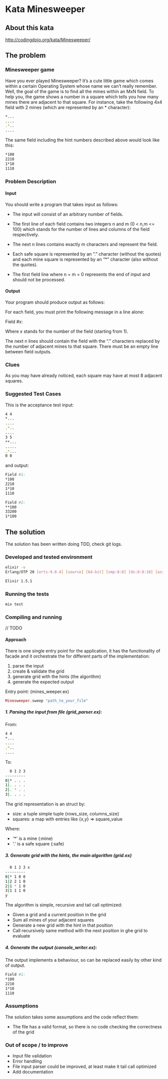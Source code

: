 # Kata Minesweeper

## About this kata

http://codingdojo.org/kata/Minesweeper/

## The problem

### Minesweeper game

Have you ever played Minesweeper? It’s a cute little game which comes within a certain Operating System whose name we can’t really remember. 
Well, the goal of the game is to find all the mines within an MxN field. 
To help you, the game shows a number in a square which tells you how many mines there are adjacent to that square. 
For instance, take the following 4x4 field with 2 mines (which are represented by an * character):
```bash
*...
....
.*..
....
```
The same field including the hint numbers described above would look like this:
```bash
*100
2210
1*10
1110
```

### Problem Description

#### Input

You should write a program that takes input as follows:

- The input will consist of an arbitrary number of fields. 

- The first line of each field contains two integers n and m (0 < n,m <= 100) which stands for the number of lines and 
columns of the field respectively. 

- The next n lines contains exactly m characters and represent the field. 

- Each safe square is represented by an “.” character (without the quotes) and each mine square is represented 
by an “*” character (also without the quotes). 

- The first field line where n = m = 0 represents the end of input and should not be processed.

#### Output

Your program should produce output as follows:

For each field, you must print the following message in a line alone:

Field #x:

Where x stands for the number of the field (starting from 1). 

The next n lines should contain the field with the “.” characters replaced by the number of adjacent mines to that square. 
There must be an empty line between field outputs.

### Clues

As you may have already noticed, each square may have at most 8 adjacent squares.

### Suggested Test Cases

This is the acceptance test input:
```bash
4 4
*...
....
.*..
....
3 5
**...
.....
.*...
0 0
```
and output:
```bash
Field #1:
*100
2210
1*10
1110

Field #2:
**100
33200
1*100
```

## The solution

The solution has been written doing TDD, check git logs.

### Developed and tested environment
```bash
elixir -v
Erlang/OTP 20 [erts-9.0.4] [source] [64-bit] [smp:8:8] [ds:8:8:10] [async-threads:10] [hipe] [kernel-poll:false] [dtrace]

Elixir 1.5.1

```
### Running the tests
```bash
mix test
```

### Compiling and running

// TODO

#### Approach

There is one single entry point for the application, it has the functionality of facade and it orchestrate the
for different parts of the implementation:

1. parse the input
2. create & validate the grid
3. generate grid with the hints (the algorithm)
4. generate the expected output


Entry point: (mines_weeper.ex)

```elixir
Minesweeper.sweep "path_to_your_file"
```

##### 1. Parsing the input from file (grid_parser.ex):

From:
```bash
4 4
*...
....
.*..
....
```

To:

```bash
  0 1 2 3
---------
0|* . . .
1|. . . . 
2|. * . .
3|. . . .
```
The grid representation is an struct by:

- size: a tuple simple tuple {rows_size, columns_size}
- squares: a map with entries like {x,y} => square_value

Where:
- '*' is a mine (:mine)
- '.' is a safe square (:safe)


##### 3. Generate grid with the hints, the main algorithm  (grid.ex)

```bash
  0 1 2 3 x
---------
0|* 1 0 0 
1|2 2 1 0  
2|1 * 1 0 
3|1 1 1 0 
y
```

The algorithm is simple, recursive and tail call optimized:

- Given a grid and a current position in the grid
- Sum all mines of your adjacent squares
- Generate a new grid with the hint in that position
- Call recursively same method with the next position in ghe grid to evaluate


##### 4. Generate the output (console_writer.ex):

The output implements a behaviour, so can be replaced easily by other kind of output.
```bash
Field #1:
*100
2210
1*10
1110
```

### Assumptions

The solution takes some assumptions and the code reflect them:

- The file has a valid format, so there is no code checking the correctness of the grid

### Out of scope / to improve

- Input file validation
- Error handling
- File input parser could be improved, at least make it tail call optimized
- Add documentation